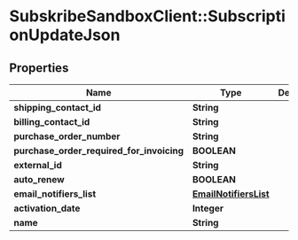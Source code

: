 # SubskribeSandboxClient::SubscriptionUpdateJson

## Properties
Name | Type | Description | Notes
------------ | ------------- | ------------- | -------------
**shipping_contact_id** | **String** |  | [optional] 
**billing_contact_id** | **String** |  | [optional] 
**purchase_order_number** | **String** |  | [optional] 
**purchase_order_required_for_invoicing** | **BOOLEAN** |  | [optional] 
**external_id** | **String** |  | [optional] 
**auto_renew** | **BOOLEAN** |  | [optional] 
**email_notifiers_list** | [**EmailNotifiersList**](EmailNotifiersList.md) |  | [optional] 
**activation_date** | **Integer** |  | [optional] 
**name** | **String** |  | [optional] 


